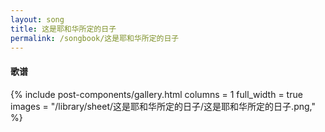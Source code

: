 ```yaml
---
layout: song
title: 这是耶和华所定的日子
permalink: /songbook/这是耶和华所定的日子
---
```


#### 歌谱

{% include post-components/gallery.html
    columns = 1
    full_width = true
    images = "/library/sheet/这是耶和华所定的日子/这是耶和华所定的日子.png,"
%}
